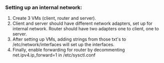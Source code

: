 ### Setting up an internal network:
1) Create 3 VMs (client, router and server).
2) Client and server should have different network adapters, set up for internal network. Router should have two adapters one to client, one to server.
3) After setting up VMs, adding strings from those txt's to /etc/network/interfaces will set up the interfaces.
4) Finally, enable forwarding for router by decommenting net.ipv4.ip_forward=1 in /etc/sysctl.conf